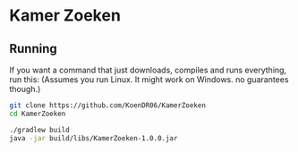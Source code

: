 # Kamer Zoeken

## Running

If you want a command that just downloads, compiles and runs everything, run this: (Assumes you run Linux. It might work on Windows. no guarantees though.) 

```sh
git clone https://github.com/KoenDR06/KamerZoeken
cd KamerZoeken

./gradlew build
java -jar build/libs/KamerZoeken-1.0.0.jar
```